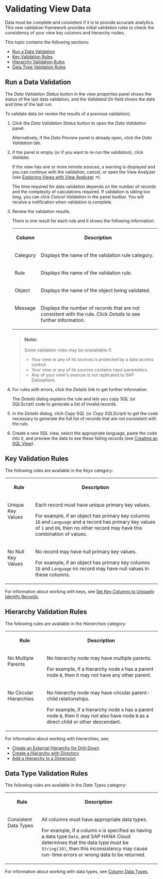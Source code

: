 <!-- loioed4063dc7f53436d806ea48f2fd3949a -->

# Validating View Data

Data must be complete and consistent if it is to provide accurate analytics. This new validation framework provides initial validation rules to check the consistency of your view key columns and hierarchy nodes.

This topic contains the following sections:

-   [Run a Data Validation](validating-view-data-ed4063d.md#loioed4063dc7f53436d806ea48f2fd3949a__section_intro)
-   [Key Validation Rules](validating-view-data-ed4063d.md#loioed4063dc7f53436d806ea48f2fd3949a__section_keys)
-   [Hierarchy Validation Rules](validating-view-data-ed4063d.md#loioed4063dc7f53436d806ea48f2fd3949a__section_hierarchies)
-   [Data Type Validation Rules](validating-view-data-ed4063d.md#loioed4063dc7f53436d806ea48f2fd3949a__section_data_types)



<a name="loioed4063dc7f53436d806ea48f2fd3949a__section_intro"/>

## Run a Data Validation

The *Data Validation Status* button in the view properties panel shows the status of the last data validation, and the *Validated On* field shows the date and time of the last run.

To validate data \(or review the results of a previous validation\):

1.  Click the *Data Validation Status* button to open the *Data Validation* panel.

    Alternatively, if the *Data Preview* panel is already open, click the *Data Validation* tab.

2.  If the panel is empty \(or if you want to re-run the validation\), click *Validate*.

    If the view has one or more remote sources, a warning is displayed and you can continue with the validation, cancel, or open the View Analyzer \(see [Exploring Views with View Analyzer](https://help.sap.com/viewer/9f36ca35bc6145e4acdef6b4d852d560/DEV_CURRENT/en-US/8921e5acf2ad4c8a98073edae4c214c7.html "Use the View Analyzer to explore graphical or SQL views and the entities they consume.") :arrow_upper_right:\).

    The time required for data validation depends on the number of records and the complexity of calculations required. If validation is taking too long, you can click *Cancel Validation* in the panel toolbar. You will receive a notification when validation is complete.

3.  Review the validation results.

    There is one result for each rule and it shows the following information:


    <table>
    <tr>
    <th valign="top">

    Column
    
    </th>
    <th valign="top">

    Description
    
    </th>
    </tr>
    <tr>
    <td valign="top">
    
    Category
    
    </td>
    <td valign="top">
    
    Displays the name of the validation rule category.
    
    </td>
    </tr>
    <tr>
    <td valign="top">
    
    Rule
    
    </td>
    <td valign="top">
    
    Displays the name of the validation rule.
    
    </td>
    </tr>
    <tr>
    <td valign="top">
    
    Object
    
    </td>
    <td valign="top">
    
    Displays the name of the object being validated.
    
    </td>
    </tr>
    <tr>
    <td valign="top">
    
    Message
    
    </td>
    <td valign="top">
    
    Displays the number of records that are not consistent with the rule. Click *Details* to see further information.
    
    </td>
    </tr>
    </table>
    
    > ### Note:  
    > Some validation rules may be unavailable if:
    > 
    > -   Your view or any of its sources is protected by a data access control.
    > -   Your view or any of its sources contains input parameters.
    > -   Any of your view's sources is not replicated to SAP Datasphere.

4.  For rules with errors, click the *Details* link to get further information.

    The *Details* dialog explains the rule and lets you copy SQL \(or SQLScript\) code to generate a list of invalid records.

5.  In the *Details* dialog, click *Copy SQL* \(or *Copy SQLScript*\) to get the code necessary to generate the full list of records that are not consistent with the rule.
6.  Create a new SQL view, select the appropriate language, paste the code into it, and preview the data to see these failing records \(see [Creating an SQL View](creating-an-sql-view-81920e4.md)\).



<a name="loioed4063dc7f53436d806ea48f2fd3949a__section_keys"/>

## Key Validation Rules

The following rules are available in the *Keys* category:


<table>
<tr>
<th valign="top">

Rule

</th>
<th valign="top">

Description

</th>
</tr>
<tr>
<td valign="top">

Unique Key Values

</td>
<td valign="top">

Each record must have unique primary key values.

For example, if an object has primary key columns `ID` and `Language` and a record has primary key values of `1` and `EN`, then no other record may have this combination of values.

</td>
</tr>
<tr>
<td valign="top">

No Null Key Values

</td>
<td valign="top">

No record may have null primary key values.

For example, if an object has primary key columns `ID` and `Language` no record may have null values in these columns.

</td>
</tr>
</table>

For information about working with keys, see [Set Key Columns to Uniquely Identify Records](Modeling-Data-in-the-Data-Builder/set-key-columns-to-uniquely-identify-records-d9ef2c9.md).



<a name="loioed4063dc7f53436d806ea48f2fd3949a__section_hierarchies"/>

## Hierarchy Validation Rules

The following rules are available in the *Hierarchies* category:


<table>
<tr>
<th valign="top">

Rule

</th>
<th valign="top">

Description

</th>
</tr>
<tr>
<td valign="top">

No Multiple Parents

</td>
<td valign="top">

No hierarchy node may have multiple parents.

For example, if a hierarchy node `A` has a parent node `B`, then it may not have any other parent.

</td>
</tr>
<tr>
<td valign="top">

No Circular Hierarchies

</td>
<td valign="top">

No hierarchy node may have circular parent-child relationships.

For example, if a hierarchy node `A` has a parent node `B`, then it may not also have node `B` as a direct child or other descendant.

</td>
</tr>
</table>

For information about working with hierarchies, see:

-   [Create an External Hierarchy for Drill-Down](Modeling-Data-in-the-Data-Builder/create-an-external-hierarchy-for-drill-down-dbac7a8.md)
-   [Create a Hierarchy with Directory](Modeling-Data-in-the-Data-Builder/create-a-hierarchy-with-directory-36c39ee.md)
-   [Add a Hierarchy to a Dimension](Modeling-Data-in-the-Data-Builder/add-a-hierarchy-to-a-dimension-218b7e6.md)



<a name="loioed4063dc7f53436d806ea48f2fd3949a__section_data_types"/>

## Data Type Validation Rules

The following rules are available in the *Data Types* category:


<table>
<tr>
<th valign="top">

Rule

</th>
<th valign="top">

Description

</th>
</tr>
<tr>
<td valign="top">

Consistent Data Types

</td>
<td valign="top">

All columns must have appropriate data types.

For example, if a column `A` is specified as having a data type `Date`, and SAP HANA Cloud determines that the data type must be `String(10)`, then this inconsistency may cause run-time errors or wrong data to be returned.

</td>
</tr>
</table>

For information about working with data types, see [Column Data Types](Acquiring-and-Preparing-Data-in-the-Data-Builder/column-data-types-7b1dc6e.md).

